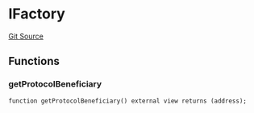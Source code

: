 # IFactory
[Git Source](https://github.com/typicalHuman/mini-dex/blob/acf28f18c2b98843f4a08cee3d9a411c878cfb3c/src\interfaces\IFactory.sol)


## Functions
### getProtocolBeneficiary


```solidity
function getProtocolBeneficiary() external view returns (address);
```

